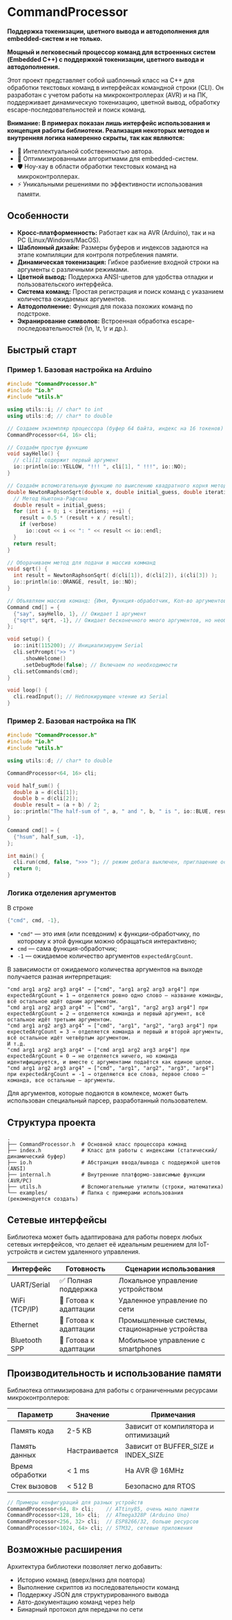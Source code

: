 # CommandProcessor

**Поддержка токенизации, цветного вывода и автодополнения для embedded-систем и не только.**


**Мощный и легковесный процессор команд для встроенных систем (Embedded C++) с поддержкой токенизации, цветного вывода и автодополнения.**

Этот проект представляет собой шаблонный класс на C++ для обработки текстовых команд в интерфейсах командной строки (CLI). Он разработан с учетом работы на микроконтроллерах (AVR) и на ПК, поддерживает динамическую токенизацию, цветной вывод, обработку escape-последовательностей и поиск команд.

**Внимание: В примерах показан лишь интерфейс использования и концепция работы библиотеки. Реализация некоторых методов и внутренняя логика намеренно скрыты, так как являются:**

* 🧠 Интеллектуальной собственностью автора.
* 🔧 Оптимизированными алгоритмами для embedded-систем.
* 🛡️ Ноу-хау в области обработки текстовых команд на микроконтроллерах.
* ⚡ Уникальными решениями по эффективности использования памяти.

## Особенности

* **Кросс-платформенность:** Работает как на AVR (Arduino), так и на PC (Linux/Windows/MacOS).
* **Шаблонный дизайн:** Размеры буферов и индексов задаются на этапе компиляции для контроля потребления памяти.
* **Динамическая токенизация:** Гибкое разбиение входной строки на аргументы с различными режимами.
* **Цветной вывод:** Поддержка ANSI-цветов для удобства отладки и пользовательского интерфейса.
* **Система команд:** Простая регистрация и поиск команд с указанием количества ожидаемых аргументов.
* **Автодополнение:** Функция для показа похожих команд по подстроке.
* **Экранирование символов:** Встроенная обработка escape-последовательностей (\n, \t, \r и др.).

## Быстрый старт
### Пример 1. Базовая настройка на Arduino

```C++
#include "CommandProcessor.h"
#include "io.h"
#include "utils.h"

using utils::i; // char* to int
using utils::d; // char* to double

// Создаем экземпляр процессора (буфер 64 байта, индекс на 16 токенов)
CommandProcessor<64, 16> cli;

// Создаём простую функцию
void sayHello() {
  // cli[1] содержит первый аргумент
  io::println(io::YELLOW, "!!! ", cli[1], " !!!", io::NO);
}

// Создаём вспомогательную функцию по выислению квадратного корня методом Ньютона-Рафсона 
double NewtonRaphsonSqrt(double x, double initial_guess, double iterations, bool verbose = false) {
  // Метод Ньютона-Рафсона
  double result = initial_guess;
  for (int i = 0; i < iterations; ++i) {
    result = 0.5 * (result + x / result);
    if (verbose)
      io::cout << i << ": " << result << io::endl;
  }
  return result;
}

// Оборачиваем метод для подачи в массив комманд
void sqrt() {
  int result = NewtonRaphsonSqrt( d(cli[1]), d(cli[2]), i(cli[3]) );
  io::println(io::ORANGE, result, io::NO);
}

// Объявляем массив команд: {Имя, Функция-обработчик, Кол-во аргументов}
Command cmd[] = {
  {"say", sayHello, 1}, // Ожидает 1 аргумент
  {"sqrt", sqrt, -1}, // Ожидает бесконечного много аргументов, но необходимо всего 3
};

void setup() {
  io::init(115200); // Инициализируем Serial
  cli.setPrompt(">> ")
     .showWelcome()
     .setDebugMode(false); // Включаем по необходимости
  cli.setCommands(cmd);
}

void loop() {
  cli.readInput(); // Неблокирующее чтение из Serial
}
```

### Пример 2. Базовая настройка на ПК
```C++
#include "CommandProcessor.h"
#include "io.h"
#include "utils.h"

using utils::d; // char* to double

CommandProcessor<64, 16> cli;

void half_sum() {
  double a = d(cli[1]);
  double b = d(cli[2]);
  double result = (a + b) / 2;
  io::println("The half-sum of ", a, " and ", b, " is ", io::BLUE, result, io::NO);
}

Command cmd[] = {
  {"hsum", half_sum, -1},
};

int main() {
  cli.run(cmd, false, ">>> "); // режим дебага выключен, приглашение осуществляется символами ">>> "
  return 0;
}
```

### Логика отделения аргументов
В строке

```C++
{"cmd", cmd, -1},
```
* ```"cmd"```  — это имя (или псевдоним) к функции-обработчику, по которому к этой функции можно обращаться интерактивно;
* ```cmd```    — сама функция-обработчик;
* ```-1```     — ожидаемое количество аргументов ```expectedArgCount```.

В зависимости от ожидаемого количества аргументов на выходе получается разная интерпретация:

```text
"cmd arg1 arg2 arg3 arg4" → ["cmd", "arg1 arg2 arg3 arg4"] при expectedArgCount = 1 → отделяется ровно одно слово — название команды, всё остальное идёт одним аргументом.
"cmd arg1 arg2 arg3 arg4" → ["cmd", "arg1", "arg2 arg3 arg4"] при expectedArgCount = 2 → отделяется команда и первый аргумент, всё остальное идёт третьим аргументом.
"cmd arg1 arg2 arg3 arg4" → ["cmd", "arg1", "arg2", "arg3 arg4"] при expectedArgCount = 3 → отделяется команда и первый и второй аргументы, всё остальное идёт четвёртым аргументом.
И т.д.
"cmd arg1 arg2 arg3 arg4" → ["cmd arg1 arg2 arg3 arg4"] при expectedArgCount = 0 → не отделяется ничего, но команда идентифицируется, и вместе с аргументами подаётся как единое целое.
"cmd arg1 arg2 arg3 arg4" → ["cmd", "arg1", "arg2", "arg3", "arg4"] при expectedArgCount = -1 → отделяются все слова, первое слово — команда, все остальные — аргументы.
```

Для аргументов, которые подаются в комлексе, может быть использован специальный парсер, разработанный пользователем.

## Структура проекта
```text
.
├── CommandProcessor.h  # Основной класс процессора команд
├── index.h             # Класс для работы с индексами (статический/динамический буфер)
├── io.h                # Абстракция ввода/вывода с поддержкой цветов (ANSI)
├── internal.h          # Внутренние платформо-зависимые функции (AVR/PC)
├── utils.h             # Вспомогательные утилиты (строки, математика)
└── examples/           # Папка с примерами использования (рекомендуется создать)
```

## Сетевые интерфейсы

Библиотека может быть адаптирована для работы поверх любых сетевых интерфейсов, что делает её идеальным решением для IoT-устройств и систем удаленного управления.

| Интерфейс	| Готовность |	Сценарии использования |
|---|---|---|
| UART/Serial |	✅ Полная поддержка	| Локальное управление устройством |
| WiFi (TCP/IP) |	🔄 Готова к адаптации |	Удаленное управление по сети |
| Ethernet |	🔄 Готова к адаптации |	Промышленные системы, стационарные устройства |
| Bluetooth SPP |	🔄 Готова к адаптации |	Мобильное управление с smartphones |

## Производительность и использование памяти

Библиотека оптимизирована для работы с ограниченными ресурсами микроконтроллеров:

| Параметр | Значение |	Примечания |
|---|---|---|
| Память кода |	2-5 KB | Зависит от компилятора и оптимизаций |
| Память данных |	Настраивается |	Зависит от BUFFER_SIZE и INDEX_SIZE |
| Время обработки |	< 1 ms |	На AVR @ 16MHz |
| Стек вызовов |	< 512 B	| Безопасно для RTOS |

```C++
// Примеры конфигураций для разных устройств
CommandProcessor<64, 8> cli;    // ATtiny85, очень мало памяти
CommandProcessor<128, 16> cli;  // ATmega328P (Arduino Uno)  
CommandProcessor<256, 32> cli;  // ESP8266/32, больше ресурсов
CommandProcessor<1024, 64> cli; // STM32, сетевые приложения
```

## Возможные расширения

Архитектура библиотеки позволяет легко добавить:

* Историю команд (вверх/вниз для повтора)
* Выполнение скриптов из последовательности команд
* Поддержку JSON для структурированного вывода
* Авто-документацию команд через help
* Бинарный протокол для передачи по сети
